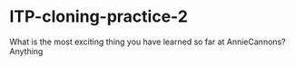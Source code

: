 # ITP-cloning-practice-2

What is the most exciting thing you have learned so far at AnnieCannons?
Anything
